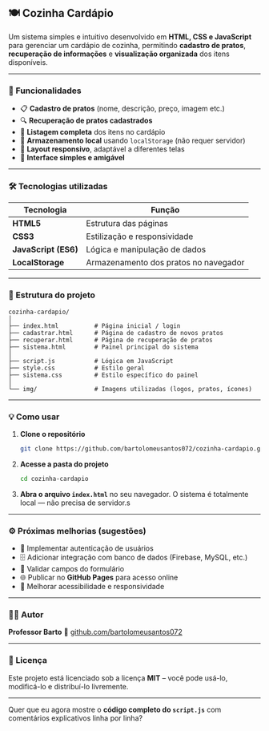 ## 🍽️ Cozinha Cardápio

Um sistema simples e intuitivo desenvolvido em **HTML, CSS e JavaScript** para gerenciar um cardápio de cozinha, permitindo **cadastro de pratos**, **recuperação de informações** e **visualização organizada** dos itens disponíveis.

---

### 🚀 Funcionalidades

* 📋 **Cadastro de pratos** (nome, descrição, preço, imagem etc.)
* 🔍 **Recuperação de pratos cadastrados**
* 🧾 **Listagem completa** dos itens no cardápio
* 💾 **Armazenamento local** usando `localStorage` (não requer servidor)
* 📱 **Layout responsivo**, adaptável a diferentes telas
* 🎨 **Interface simples e amigável**

---

### 🛠️ Tecnologias utilizadas

| Tecnologia           | Função                                |
| -------------------- | ------------------------------------- |
| **HTML5**            | Estrutura das páginas                 |
| **CSS3**             | Estilização e responsividade          |
| **JavaScript (ES6)** | Lógica e manipulação de dados         |
| **LocalStorage**     | Armazenamento dos pratos no navegador |

---

### 📂 Estrutura do projeto

```
cozinha-cardapio/
│
├── index.html          # Página inicial / login
├── cadastrar.html      # Página de cadastro de novos pratos
├── recuperar.html      # Página de recuperação de pratos
├── sistema.html        # Painel principal do sistema
│
├── script.js           # Lógica em JavaScript
├── style.css           # Estilo geral
├── sistema.css         # Estilo específico do painel
│
└── img/                # Imagens utilizadas (logos, pratos, ícones)
```

---

### 💡 Como usar

1. **Clone o repositório**

   ```bash
   git clone https://github.com/bartolomeusantos072/cozinha-cardapio.git
   ```

2. **Acesse a pasta do projeto**

   ```bash
   cd cozinha-cardapio
   ```

3. **Abra o arquivo `index.html`** no seu navegador.
   O sistema é totalmente local — não precisa de servidor.s

---

### ⚙️ Próximas melhorias (sugestões)

* 🔐 Implementar autenticação de usuários
* 🗄️ Adicionar integração com banco de dados (Firebase, MySQL, etc.)
* 🧠 Validar campos do formulário
* 🌐 Publicar no **GitHub Pages** para acesso online
* 🧩 Melhorar acessibilidade e responsividade

---

### 👩‍💻 Autor

**Professor Barto**
📎 [github.com/bartolomeusantos072](https://github.com/bartolomeusantos072)

---

### 📜 Licença

Este projeto está licenciado sob a licença **MIT** – você pode usá-lo, modificá-lo e distribuí-lo livremente.

---

Quer que eu agora mostre o **código completo do `script.js`** com comentários explicativos linha por linha?